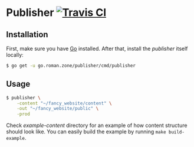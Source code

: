 # Publisher [![Travis CI](https://img.shields.io/travis/gentlecat/publisher.svg?style=flat-square)](https://travis-ci.org/gentlecat/publisher)

## Installation

First, make sure you have [Go](https://golang.org/doc/install) installed. After that, install the *publisher* itself locally:

```bash
$ go get -u go.roman.zone/publisher/cmd/publisher
```

## Usage

```bash
$ publisher \
    -content "~/fancy_website/content" \
    -out "~/fancy_website/public" \
    -prod
```

Check *example-content* directory for an example of how content structure should look like. You can easily build the example by running `make build-example`.
